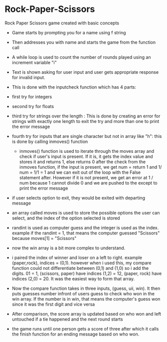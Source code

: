 # Rock-Paper-Scissors
Rock Paper Scissors game created with basic concepts

- Game starts by prompting you for a name using f string

- Then addresses you with name and starts the game from the function call

- A while loop is used to count the number of rounds played using an increment variable "i"

- Text is shown asking for user input and user gets appropriate response for invalid input.
 - This is done with the inputcheck function which has 4 parts:
  - first try for integers
  - second try for floats
  - third try for strings over the length : This is done by creating an error for strings with exactly one length to exit the try and more than one to print the error message
  - fourth try for inputs that are single character but not in array like "h": this is done by calling inmoves() function
     - inmoves() function is used to iterate through the moves array and check if user's input is present. If it is, it gets the index value and stores it and returns 1, else returns 0
    after the check from the inmoves function, if the input is present, we get num = return 1 and 1/ num = 1/1 = 1 and we can exit out of the loop with the False statement after.
    However if it is not present, we get an error at 1 / num because 1 cannot divide 0 and we are pushed to the except to print the error message

- if user selects option to exit, they would be exited with departing message

- an array called moves is used to store the possible options the user can select, and the index of the option selected is stored

- randint is used as computer guess and the integer is used as the index. example if the randint = 1, that means the computer guessed "Scissors" because moves[1] = "Scissors"

- now the win array is a bit more complex to understand.
 - i paired the index of winner and loser on a left to right. example (paper,rock), indices = (0,1). however when i used this, my compare function could not differentiate between (0,1) and (1,0)
 so i add the digits. 01 = 1, (scissors, paper) have indices (1,2) = 12, (paper, rock) have indices (2,0) = 20. It was the easiest way to form that array.

- Now the compare function takes in three inputs, (guess, uii, win). It then puts guesses number infront of users guess to check who won in the win array. 
   If the number is in win, that means the computer's guess won since it was the first digit and vice versa

- After comparison, the score array is updated based on who won and left untouched if a tie happened and the next round starts

- the game runs until one person gets a score of three after which it calls the finish function for an ending message based on who won.
